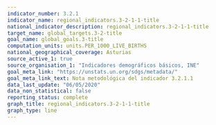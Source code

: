 ```yaml
---
indicator_number: 3.2.1
indicator_name: regional_indicators.3-2-1-1-title
national_indicator_description: regional_indicators.3-2-1-1-title
target_name: global_targets.3-2-title
goal_name: global_goals.3-title
computation_units: units.PER_1000_LIVE_BIRTHS
national_geographical_coverage: Asturias
source_active_1: true
source_organisation_1: "Indicadores demográficos básicos, INE"
goal_meta_link: "https://unstats.un.org/sdgs/metadata/"
goal_meta_link_text: Nota metodológica del indicador 3.2.1.1
data_last_update: "06/05/2020"
data_non_statistical: false
reporting_status: complete
graph_title: regional_indicators.3-2-1-1-title
graph_type: line
---
```

